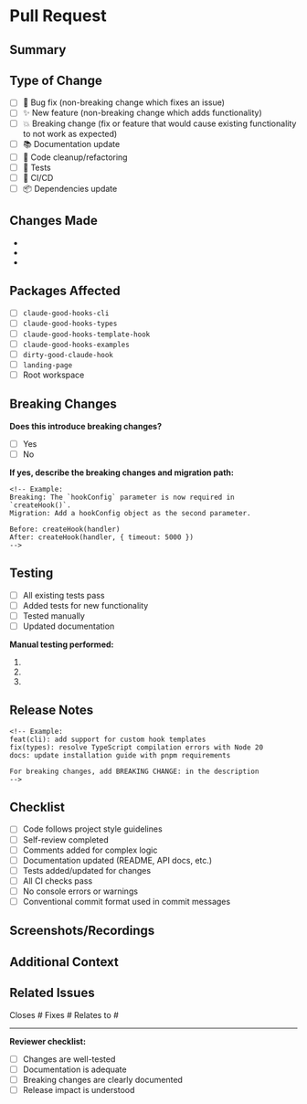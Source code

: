 # Pull Request

## Summary

<!-- Brief description of what this PR accomplishes -->

## Type of Change

<!-- Check the relevant box -->

- [ ] 🐛 Bug fix (non-breaking change which fixes an issue)
- [ ] ✨ New feature (non-breaking change which adds functionality)
- [ ] 💥 Breaking change (fix or feature that would cause existing functionality to not work as expected)
- [ ] 📚 Documentation update
- [ ] 🧹 Code cleanup/refactoring
- [ ] 🧪 Tests
- [ ] 🔧 CI/CD
- [ ] 📦 Dependencies update

## Changes Made

<!-- Detailed list of changes -->

- 
- 
- 

## Packages Affected

<!-- Check all that apply -->

- [ ] `claude-good-hooks-cli`
- [ ] `claude-good-hooks-types`
- [ ] `claude-good-hooks-template-hook`
- [ ] `claude-good-hooks-examples`
- [ ] `dirty-good-claude-hook`
- [ ] `landing-page`
- [ ] Root workspace

## Breaking Changes

<!-- If this is a breaking change, describe what breaks and how to migrate -->

**Does this introduce breaking changes?** 
- [ ] Yes
- [ ] No

**If yes, describe the breaking changes and migration path:**

```
<!-- Example:
Breaking: The `hookConfig` parameter is now required in `createHook()`.
Migration: Add a hookConfig object as the second parameter.

Before: createHook(handler)
After: createHook(handler, { timeout: 5000 })
-->
```

## Testing

<!-- Describe the testing done -->

- [ ] All existing tests pass
- [ ] Added tests for new functionality
- [ ] Tested manually
- [ ] Updated documentation

**Manual testing performed:**

1. 
2. 
3. 

## Release Notes

<!-- How should this be described in release notes? Use conventional commit style -->

```
<!-- Example:
feat(cli): add support for custom hook templates
fix(types): resolve TypeScript compilation errors with Node 20
docs: update installation guide with pnpm requirements

For breaking changes, add BREAKING CHANGE: in the description
-->
```

## Checklist

- [ ] Code follows project style guidelines
- [ ] Self-review completed
- [ ] Comments added for complex logic
- [ ] Documentation updated (README, API docs, etc.)
- [ ] Tests added/updated for changes
- [ ] All CI checks pass
- [ ] No console errors or warnings
- [ ] Conventional commit format used in commit messages

## Screenshots/Recordings

<!-- If UI changes, add before/after screenshots -->

## Additional Context

<!-- Add any other context about the PR here -->

## Related Issues

<!-- Link related issues -->

Closes #
Fixes #
Relates to #

---

**Reviewer checklist:**
- [ ] Changes are well-tested
- [ ] Documentation is adequate
- [ ] Breaking changes are clearly documented
- [ ] Release impact is understood